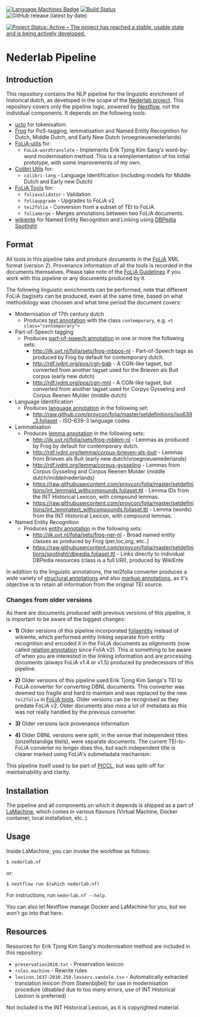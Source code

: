 [![Language Machines Badge](http://applejack.science.ru.nl/lamabadge.php/nederlab-pipeline)](http://applejack.science.ru.nl/languagemachines/)
[![Build Status](https://travis-ci.com/proycon/nederlab-pipeline.svg?branch=master)](https://travis-ci.org/proycon/nederlab-pipeline)
![GitHub release (latest by date)](https://img.shields.io/github/v/release/proycon/nederlab-pipeline)

[![Project Status: Active – The project has reached a stable, usable state and is being actively developed.](https://www.repostatus.org/badges/latest/active.svg)](https://www.repostatus.org/#active)

# Nederlab Pipeline

## Introduction

This repository contains the NLP pipeline for the linguistic enrichment of
historical dutch, as developed in the scope of the [Nederlab
project](https://www.nederlab.nl/). This repository covers only the pipeline
logic, powered by [Nextflow](https://www.nextflow.io), not the individual components. It depends on the following tools:

* [ucto](https://languagemachines.github.io/ucto) for tokenisation.
* [Frog](https://languagemachines.github.io/frog) for PoS-tagging, lemmatisation and Named Entity Recognition for Dutch,
    Middle Dutch, and Early New Dutch (vroegnieuwnederlands)
* [FoLiA-utils](https://github.com/LanguageMachines) for:
    * ``FoLiA-wordtranslate`` - Implements Erik Tjong Kim Sang's word-by-word modernisation method. This is a
        reimplementation of his initial prototype, with some improvements of my own.
* [Colibri Utils](https://github.com/proycon/colibri-utils) for:
    * ``colibri-lang`` - Language Identification (including models for Middle Dutch and Early new Dutch)
* [FoLiA Tools](https://github.com/proycon/foliatools) for:
    * ``foliavalidator`` - Validation
    * ``foliaupgrade`` - Upgrades to FoLiA v2
    * ``tei2folia`` - Conversion from a subset of TEI to FoLiA.
    * ``foliamerge`` - Merges annotations between two FoLiA documents.
* [wikiente](https://github.com/proycon/wikiente) for Named Entity Recognition and Linking using [DBPedia Spotlight](https://www.dbpedia-spotlight.org)

## Format

All tools in this pipeline take and produce documents in the [FoLiA](https://proycon.github.io/folia) XML format (version 2). Provenance information of all the tools is recorded in the documents themselves. Please take note of the [FoLiA Guidelines](https://folia.readthedocs.io/en/latest/guidelines.html) if you work with this pipeline or any documents produced by it.

The following linguistic enrichments can be performed, note that different FoLiA (tag)sets can be produced, even at the same
time, based on what methodology was choosen and what time period the document covers:

* Modernisation of 17th century dutch
    * Produces [text annotation](https://folia.readthedocs.io/en/latest/text_annotation.html) with the class ``contemporary``, e.g. ``<t class="contemporary">``
* Part-of-Speech tagging
    * Produces [part-of-speech annotation](https://folia.readthedocs.io/en/latest/pos_annotation.html#pos-annotation) in one or more the following sets:
		* http://ilk.uvt.nl/folia/sets/frog-mbpos-nl - Part-of-Speech tags as produced by Frog by default for contemporary dutch.
        * http://rdf.ivdnt.org/pos/cgn-bab - A CGN-like tagset, but converted from another tagset used for the Brieven als Buit corpus (early new dutch)
		* http://rdf.ivdnt.org/pos/cgn-mnl - A CGN-like tagset, but converted from another tagset used for Corpys Gysseling and Corpus Reenen Mulder (middle dutch)
* Language Identification
	* Produces [language annotation](https://folia.readthedocs.io/en/latest/lang_annotation.html) in the following set:
		* http://raw.github.com/proycon/folia/master/setdefinitions/iso639_3.foliaset - ISO-639-3 language codes
* Lemmatisation
	* Produces [lemma annotation](https://folia.readthedocs.io/en/latest/lemma_annotation.html) in the following sets:
		* http://ilk.uvt.nl/folia/sets/frog-mblem-nl - Lemmas as produced by Frog by default for contemporary dutch.
		* http://rdf.ivdnt.org/lemma/corpus-brieven-als-buit - Lemmas from Brieven als Buit (early new dutch/vroegnieuwnederlands)
		* http://rdf.ivdnt.org/lemma/corpus-gysseling - Lemmas from Corpus Gysseling and Corpus Reenen Mulder (middle dutch/middelnederlands)
		* https://raw.githubusercontent.com/proycon/folia/master/setdefinitions/int_lemmaid_withcompounds.foliaset.ttl - Lemma IDs from the INT Historical Lexicon, with compound lemmas.
		* https://raw.githubusercontent.com/proycon/folia/master/setdefinitions/int_lemmatext_withcompounds.foliaset.ttl - Lemma (words) from the INT Historical Lexicon, with compound lemmas.
* Named Entity Recognition
	* Produces [entity annotation](https://folia.readthedocs.io/en/latest/entity_annotation.html) in the following sets:
		* http://ilk.uvt.nl/folia/sets/frog-ner-nl - Broad named entity classes as produced by Frog (per,loc,org, etc..)
		* https://raw.githubusercontent.com/proycon/folia/master/setdefinitions/spotlight/dbpedia.foliaset.ttl - Links directly to individual DBPedia resources (class is a full URI), produced by WikiEnte

In addition to the linguistic annotations, the tei2folia converter produces a wide variety of [structural
annotations](https://folia.readthedocs.io/en/latest/structure_annotation_category.html) and also [markup
annotations](https://folia.readthedocs.io/en/latest/textmarkup_annotation_category.html), as it's objective is to retain all information from the original TEI source.

### Changes from older versions

As there are documents produced with previous versions of this pipeline, it is important to be aware of the biggest changes:

* **1)** Older versions of this pipeline incorporated [foliaentity](https://github.com/ErwinKomen/foliaentity) instead of wikiente, which performed entity linking separate from entity recognition and encoded it in the FoLiA documents as *alignments* (now called [relation annotation](https://folia.readthedocs.io/en/latest/relation_annotation.html) since FoliA v2). This is something to be aware of when you are interested in the linking information and are processing documents (always FoLiA v1.4 or v1.5) produced by predecessors of this pipeline.

* **2)** Older versions of this pipeline used Erik Tjong Kim Sangs's TEI to FoLiA converter for converting DBNL documents. This converter was deemed too fragile and hard to maintain and was replaced by the new ``tei2folia`` in [FoLiA tools](https://github.com/proycon/foliatools). Older versions can be recognised as they predate FoLiA v2. Older documents also miss a lot of metadata as this was not really handled by the previous converter.

* **3)** Older versions lack provenance information

* **4)** Older DBNL versions were split, in the sense that independent titles (onzelfstandige titels), were separate
    documents. The current TEI-to-FoLiA converter no longer does this, but each independent title is clearer marked
    using FoLiA's submetadata mechanism.

This pipeline itself used to be part of [PICCL](https://github.com/LanguageMachines/PICCL), but was split-off for maintainability and clarity.

## Installation

The pipeline and all components on which it depends is shipped as a part of [LaMachine](https://proycon.github.io/LaMachine), which comes in various flavours (Virtual Machine, Docker container, local installation, etc..).

## Usage

Inside LaMachine, you can invoke the workflow as follows:

```
$ nederlab.nf
```

or:

```
$ nextflow run $(which nederlab.nf)
```

For instructions, run ``nederlab.nf --help``.

You can also let Nextflow manage Docker and LaMachine for you, but we won't go into that here.

## Resources

Resources for Erik Tjong Kim Sang's modernisation method are included in this repository:

* ``preservation2010.txt`` - Preservation lexicon
* ``rules.machine`` - Rewrite rules
* ``lexicon.1637-2010.250.lexserv.vandale.tsv`` - Automatically extracted translation lexicon (from Statenbijbel) for use in modernisation procedure (disabled due to too many errors, use of INT Historical Lexicon is preferred)

Not included is the INT Historical Lexicon, as it is copyrighted material.


